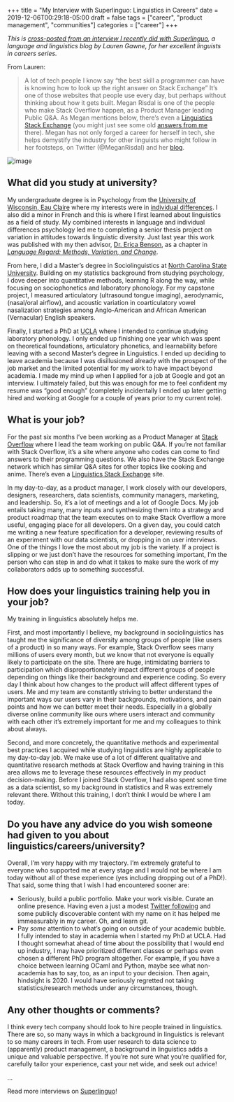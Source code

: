 +++ 
title = "My Interview with Superlinguo: Linguistics in Careers"
date = 2019-12-06T00:29:18-05:00 
draft = false
tags = ["career", "product management", "communities"]
categories = ["career"]
+++

*This is [cross-posted from an interview I recently did with Superlinguo](https://www.superlinguo.com/post/188176778397/linguistics-jobs-interview-with-a-product-manager), a language and linguistics blog by Lauren Gawne, for her excellent linguists in careers series.*

From Lauren:

> A lot of tech people I know say “the best skill a programmer can have is knowing how to look up the right answer on Stack Exchange” It’s one of those websites that people use every day, but perhaps without thinking about how it gets built. Megan Risdal is one of the people who make Stack Overflow happen, as a Product Manager leading Public Q&A. As Megan mentions below, there’s even a [Linguistics Stack Exchange](https://linguistics.stackexchange.com/) (you might just see some old [answers from me](https://linguistics.stackexchange.com/users/64/laureng) there). Megan has not only forged a career for herself in tech, she helps demystify the industry for other linguists who might follow in her footsteps, on Twitter (@MeganRisdal) and her [blog](meg.dev).

![image](https://66.media.tumblr.com/05270b919fb9c719ff5cd491b37cbc67/16001c6a0b1b48e1-83/s500x750/b18e006454ce10d5d11c582767ff40371240094d.jpg)

## What did you study at university?

My undergraduate degree is in Psychology from the [University of Wisconsin, Eau Claire](https://www.uwec.edu/) where my interests were in [individual differences](https://en.wikipedia.org/wiki/Differential_psychology). I also did a minor in French and this is where I first learned about linguistics as a field of study. My combined interests in language and individual differences psychology led me to completing a senior thesis project on variation in attitudes towards linguistic diversity. Just last year this work was published with my then advisor, [Dr. Erica Benson](https://www.uwec.edu/profiles/bensonej/), as a chapter in _[Language Regard: Methods, Variation, and Change](https://www.cambridge.org/us/academic/subjects/languages-linguistics/sociolinguistics/language-regard-methods-variation-and-change?format=HB)_.

From here, I did a Master’s degree in Sociolinguistics at [North Carolina State University](https://www.ncsu.edu/). Building on my statistics background from studying psychology, I dove deeper into quantitative methods, learning R along the way, while focusing on sociophonetics and laboratory phonology. For my capstone project, I measured articulatory (ultrasound tongue imaging), aerodynamic, (nasal/oral airflow), and acoustic variation in coarticulatory vowel nasalization strategies among Anglo-American and African American (Vernacular) English speakers.

Finally, I started a PhD at [UCLA](http://www.ucla.edu/) where I intended to continue studying laboratory phonology. I only ended up finishing one year which was spent on theoretical foundations, articulatory phonetics, and learnability before leaving with a second Master’s degree in Linguistics. I ended up deciding to leave academia because I was disillusioned already with the prospect of the job market and the limited potential for my work to have impact beyond academia. I made my mind up when I applied for a job at Google and got an interview. I ultimately failed, but this was enough for me to feel confident my resume was “good enough” (completely incidentally I ended up later getting hired and working at Google for a couple of years prior to my current role).

## What is your job?

For the past six months I’ve been working as a Product Manager at [Stack Overflow](https://stackoverflow.com/) where I lead the team working on public Q&A. If you’re not familiar with Stack Overflow, it’s a site where anyone who codes can come to find answers to their programming questions. We also have the Stack Exchange network which has similar Q&A sites for other topics like cooking and anime. There’s even a [Linguistics Stack Exchange](https://linguistics.stackexchange.com/) site.

In my day-to-day, as a product manager, I work closely with our developers, designers, researchers, data scientists, community managers, marketing, and leadership. So, it’s a lot of meetings and a lot of Google Docs. My job entails taking many, many inputs and synthesizing them into a strategy and product roadmap that the team executes on to make Stack Overflow a more useful, engaging place for all developers. On a given day, you could catch me writing a new feature specification for a developer, reviewing results of an experiment with our data scientists, or dropping in on user interviews. One of the things I love the most about my job is the variety. If a project is slipping or we just don’t have the resources for something important, I’m the person who can step in and do what it takes to make sure the work of my collaborators adds up to something successful.

## How does your linguistics training help you in your job?

My training in linguistics absolutely helps me.

First, and most importantly I believe, my background in sociolinguistics has taught me the significance of diversity among groups of people (like users of a product) in so many ways. For example, Stack Overflow sees many millions of users every month, but we know that not everyone is equally likely to participate on the site. There are huge, intimidating barriers to participation which disproportionately impact different groups of people depending on things like their background and experience coding. So every day I think about how changes to the product will affect different types of users. Me and my team are constantly striving to better understand the important ways our users vary in their backgrounds, motivations, and pain points and how we can better meet their needs. Especially in a globally diverse online community like ours where users interact and community with each other it’s extremely important for me and my colleagues to think about always.

Second, and more concretely, the quantitative methods and experimental best practices I acquired while studying linguistics are highly applicable to my day-to-day job. We make use of a lot of different qualitative and quantitative research methods at Stack Overflow and having training in this area allows me to leverage these resources effectively in my product decision-making. Before I joined Stack Overflow, I had also spent some time as a data scientist, so my background in statistics and R was extremely relevant there. Without this training, I don’t think I would be where I am today.

## Do you have any advice do you wish someone had given to you about linguistics/careers/university?

Overall, I’m very happy with my trajectory. I’m extremely grateful to everyone who supported me at every stage and I would not be where I am today without all of these experience (yes including dropping out of a PhD!). That said, some thing that I wish I had encountered sooner are:

- Seriously, build a public portfolio. Make your work visible. Curate an online presence. Having even a just a modest [Twitter following](https://twitter.com/MeganRisdal) and some publicly discoverable content with my name on it has helped me immeasurably in my career. Oh, and learn git.
- Pay _some_ attention to what’s going on outside of your academic bubble. I fully intended to stay in academia when I started my PhD at UCLA. Had I thought somewhat ahead of time about the possibility that I would end up industry, I may have prioritized different classes or perhaps even chosen a different PhD program altogether. For example, if you have a choice between learning OCaml and Python, maybe see what non-academia has to say, too, as an input to your decision. Then again, hindsight is 2020. I would have seriously regretted not taking statistics/research methods under any circumstances, though.

## Any other thoughts or comments?

I think every tech company should look to hire people trained in linguistics. There are so, so many ways in which a background in linguistics is relevant to so many careers in tech. From user research to data science to (apparently) product management, a background in linguistics adds a unique and valuable perspective. If you’re not sure what you’re qualified for, carefully tailor your experience, cast your net wide, and seek out advice!

... 

Read more interviews on [Superlinguo](https://www.superlinguo.com/)!